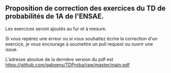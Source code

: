 ## Proposition de correction des exercices du TD de probabilités de 1A de l'ENSAE.

Les exercices seront ajoutés au fur et à mesure.

Si vous repérez une erreur ou si vous souhaitez écrire la correction d'un exercice, je vous encourage à soumettre un pull request ou ouvrir une issue.

L'adresse absolue de la dernière version du pdf est https://github.com/gabsens/TDProba/raw/master/main.pdf
